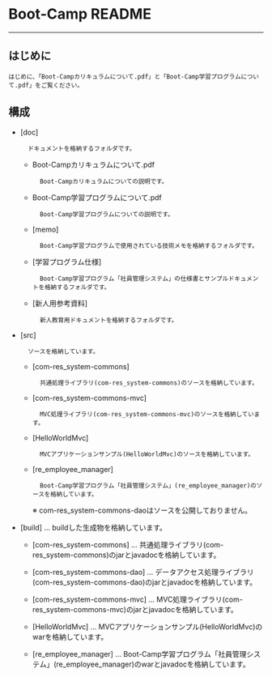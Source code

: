 
# Boot-Camp README

-------------------------------------------------------------------------------

## はじめに
  
    はじめに、「Boot-Campカリキュラムについて.pdf」と「Boot-Camp学習プログラムについて.pdf」をご覧ください。



## 構成

* [doc]
    
        ドキュメントを格納するフォルダです。
        
        
    - Boot-Campカリキュラムについて.pdf 
        
            Boot-Campカリキュラムについての説明です。
            

    - Boot-Camp学習プログラムについて.pdf
    
            Boot-Camp学習プログラムについての説明です。
            
            
    - [memo]                           
            
            Boot-Camp学習プログラムで使用されている技術メモを格納するフォルダです。
            
            
    - [学習プログラム仕様]                
            
            Boot-Camp学習プログラム「社員管理システム」の仕様書とサンプルドキュメントを格納するフォルダです。
            
            
    - [新人用参考資料]               
            
            新人教育用ドキュメントを格納するフォルダです。



* [src]

        ソースを格納しています。


    - [com-res_system-commons] 
    
            共通処理ライブラリ(com-res_system-commons)のソースを格納しています。
            
            
    - [com-res_system-commons-mvc] 
    
            MVC処理ライブラリ(com-res_system-commons-mvc)のソースを格納しています。
            
            
    - [HelloWorldMvc]
    
            MVCアプリケーションサンプル(HelloWorldMvc)のソースを格納しています。
            
            
    - [re_employee_manager]
    
            Boot-Camp学習プログラム「社員管理システム」(re_employee_manager)のソースを格納しています。
            
            
      ※ com-res_system-commons-daoはソースを公開しておりません。



* [build]     …  buildした生成物を格納しています。

    - [com-res_system-commons]          … 共通処理ライブラリ(com-res_system-commons)のjarとjavadocを格納しています。

    - [com-res_system-commons-dao]      … データアクセス処理ライブラリ(com-res_system-commons-dao)のjarとjavadocを格納しています。

    - [com-res_system-commons-mvc]      … MVC処理ライブラリ(com-res_system-commons-mvc)のjarとjavadocを格納しています。

    - [HelloWorldMvc]                   … MVCアプリケーションサンプル(HelloWorldMvc)のwarを格納しています。

    - [re_employee_manager]            … Boot-Camp学習プログラム「社員管理システム」(re_employee_manager)のwarとjavadocを格納しています。



